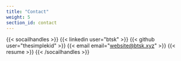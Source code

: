```yaml
---
title: "Contact"
weight: 5
section_id: contact
---
```


{{< socailhandles >}}
{{< linkedin user="btsk" >}}
{{< github user="thesimplekid" >}}
{{< email email="website@btsk.xyz" >}}
{{< resume >}}
{{< /socailhandles >}}
